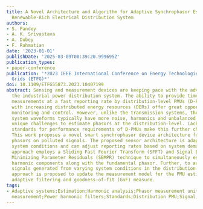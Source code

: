 ```yaml
---
title: A Novel Architecture and Algorithm for Adaptive Synchrophasor Estimation in
  Renewable-Rich Electrical Distribution System
authors:
- S. Pandey
- A. K. Srivastava
- A. Dubey
- F. Rahmatian
date: '2023-01-01'
publishDate: '2025-03-09T00:39:20.999695Z'
publication_types:
- paper-conference
publication: '*2023 IEEE International Conference on Energy Technologies for Future
  Grids (ETFG)*'
doi: 10.1109/ETFG55873.2023.10407199
abstract: Sensing and measurement devices are keeping pace with the advancement in
  the industrial power distribution system. The ability to provide time-synchronized
  measurements at a fast reporting rate by distribution-level PMUs (D-PMUs) specially
  with increasing distributed energy resources (DERs) offer great opportunities for
  monitoring and control. However, unlike the transmission systems, the distribution
  system waveforms typically have more noise, harmonics and unbalanced phases, posing
  unique challenges to estimate phasors at the distribution-level. Lack of specific
  standards for performance requirements of D-PMUs make this further challenging.
  This work proposes a novel smart synchrophasor device architecture for estimating
  phasors on polluted signals. The proposed sensor architecture is adaptive to varying
  system conditions and can adjust reporting rates based on system demands. The proposed
  approach employs a Sliding Fast Fourier Transform (SFFT) and Signal Estimation by
  Minimizing Parameter Residuals (SEMPR) technique to simultaneously estimate the
  harmonic components along with the fundamental phasor. Further, to accommodate the
  signals generated from varying system conditions in the distribution system, an
  approach is proposed to update the measurement model for the PMU estimation using
  adaptive filtering and goodness-of-fit (GoF) measure.
tags:
- Adaptive systems;Estimation;Harmonic analysis;Phasor measurement units;Pollution
  measurement;Power harmonic filters;Standards;Distribution PMU;Signal;Measurement;Harmonics;Estimation;DFT;SFFT
---
```

